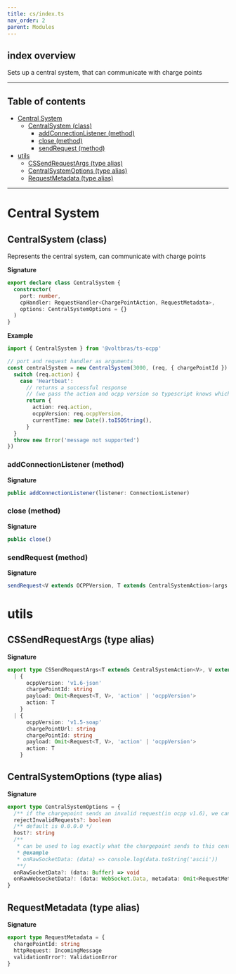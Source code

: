 ```yaml
---
title: cs/index.ts
nav_order: 2
parent: Modules
---
```


## index overview

Sets up a central system, that can communicate with charge points

---

<h2 class="text-delta">Table of contents</h2>

- [Central System](#central-system)
  - [CentralSystem (class)](#centralsystem-class)
    - [addConnectionListener (method)](#addconnectionlistener-method)
    - [close (method)](#close-method)
    - [sendRequest (method)](#sendrequest-method)
- [utils](#utils)
  - [CSSendRequestArgs (type alias)](#cssendrequestargs-type-alias)
  - [CentralSystemOptions (type alias)](#centralsystemoptions-type-alias)
  - [RequestMetadata (type alias)](#requestmetadata-type-alias)

---

# Central System

## CentralSystem (class)

Represents the central system, can communicate with charge points

**Signature**

```ts
export declare class CentralSystem {
  constructor(
    port: number,
    cpHandler: RequestHandler<ChargePointAction, RequestMetadata>,
    options: CentralSystemOptions = {}
  )
}
```

**Example**

```ts
import { CentralSystem } from '@voltbras/ts-ocpp'

// port and request handler as arguments
const centralSystem = new CentralSystem(3000, (req, { chargePointId }) => {
  switch (req.action) {
    case 'Heartbeat':
      // returns a successful response
      // (we pass the action and ocpp version so typescript knows which fields are needed)
      return {
        action: req.action,
        ocppVersion: req.ocppVersion,
        currentTime: new Date().toISOString(),
      }
  }
  throw new Error('message not supported')
})
```

### addConnectionListener (method)

**Signature**

```ts
public addConnectionListener(listener: ConnectionListener)
```

### close (method)

**Signature**

```ts
public close()
```

### sendRequest (method)

**Signature**

```ts
sendRequest<V extends OCPPVersion, T extends CentralSystemAction>(args: CSSendRequestArgs<T, V>): EitherAsync<OCPPRequestError, Response<T, V>>
```

# utils

## CSSendRequestArgs (type alias)

**Signature**

```ts
export type CSSendRequestArgs<T extends CentralSystemAction<V>, V extends OCPPVersion> =
  | {
      ocppVersion: 'v1.6-json'
      chargePointId: string
      payload: Omit<Request<T, V>, 'action' | 'ocppVersion'>
      action: T
    }
  | {
      ocppVersion: 'v1.5-soap'
      chargePointUrl: string
      chargePointId: string
      payload: Omit<Request<T, V>, 'action' | 'ocppVersion'>
      action: T
    }
```

## CentralSystemOptions (type alias)

**Signature**

```ts
export type CentralSystemOptions = {
  /** if the chargepoint sends an invalid request(in ocpp v1.6), we can still forward it to the handler */
  rejectInvalidRequests?: boolean
  /** default is 0.0.0.0 */
  host?: string
  /**
   * can be used to log exactly what the chargepoint sends to this central system without any processing
   * @example
   * onRawSocketData: (data) => console.log(data.toString('ascii'))
   **/
  onRawSocketData?: (data: Buffer) => void
  onRawWebsocketData?: (data: WebSocket.Data, metadata: Omit<RequestMetadata, 'validationError'>) => void
}
```

## RequestMetadata (type alias)

**Signature**

```ts
export type RequestMetadata = {
  chargePointId: string
  httpRequest: IncomingMessage
  validationError?: ValidationError
}
```
